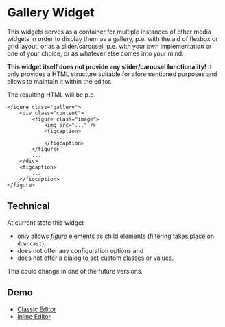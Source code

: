 # Gallery Widget

This widgets serves as a container for multiple instances of other media widgets in order to display them as a gallery, p.e. with the aid of flexbox or grid layout, or as a slider/carousel, p.e. with your own implementation or one of your choice, or as whatever else comes into your mind.

**This widget itself does not provide any slider/carousel functionality!** It only provides a HTML structure suitable for aforementioned purposes and allows to maintain it within the editor.

The resulting HTML will be p.e.

    <figure class="gallery">
        <div class="content">
            <figure class="image">
                <img src="..." />
                <figcaption>
                    ...
                </figcaption>
            </figure>
            ...
        </div>
        <figcaption>
            ...
        </figcaption>
    </figure>

## Technical

At current state this widget 

- only allows *figure* elements as child elements (filtering takes place on `downcast`),
- does not offer any configuration options and
- does not offer a dialog to set custom classes or values.

This could change in one of the future versions.

## Demo

- [Classic Editor](https://akilli.github.io/ckeditor4-build-classic/demo)
- [Inline Editor](https://akilli.github.io/ckeditor4-build-inline/demo)
